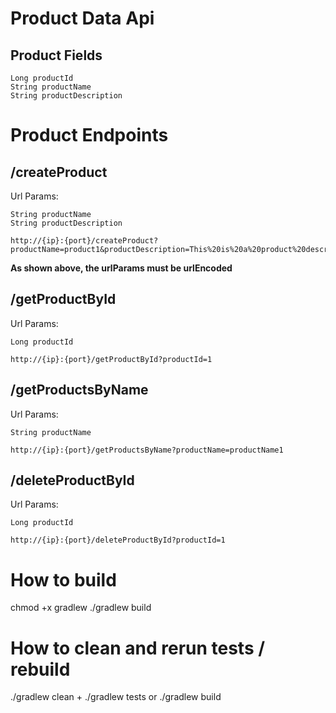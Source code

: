 # Product Data Api

## Product Fields
```
Long productId
String productName
String productDescription
```

# Product Endpoints

## /createProduct
Url Params:
``` 
String productName
String productDescription
```
```
http://{ip}:{port}/createProduct?productName=product1&productDescription=This%20is%20a%20product%20description
```

**As shown above, the urlParams must be urlEncoded**

## /getProductById
Url Params:
```
Long productId
```

```
http://{ip}:{port}/getProductById?productId=1
```

## /getProductsByName
Url Params:
```
String productName
```

```
http://{ip}:{port}/getProductsByName?productName=productName1
```

## /deleteProductById
Url Params:
```
Long productId
```

```
http://{ip}:{port}/deleteProductById?productId=1
```




# How to build
chmod +x gradlew
./gradlew build

# How to clean and rerun tests / rebuild
./gradlew clean
+
./gradlew tests
or
./gradlew build